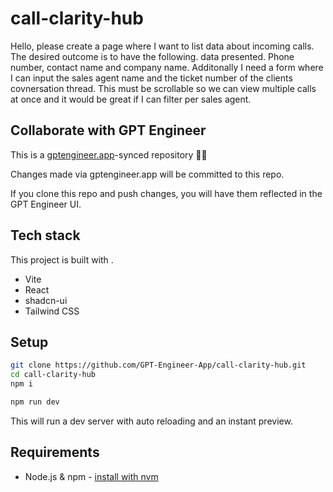 # call-clarity-hub

Hello, please create a page where I want to list data about incoming calls. The desired outcome is to have the following. data presented. Phone number, contact name and company name. Additonally I need a form where I can input the sales agent name and the ticket number of the clients covnersation thread. This must be scrollable so we can view multiple calls at once and it would be great if I can filter per sales agent.

## Collaborate with GPT Engineer

This is a [gptengineer.app](https://gptengineer.app)-synced repository 🌟🤖

Changes made via gptengineer.app will be committed to this repo.

If you clone this repo and push changes, you will have them reflected in the GPT Engineer UI.

## Tech stack

This project is built with .

- Vite
- React
- shadcn-ui
- Tailwind CSS

## Setup

```sh
git clone https://github.com/GPT-Engineer-App/call-clarity-hub.git
cd call-clarity-hub
npm i
```

```sh
npm run dev
```

This will run a dev server with auto reloading and an instant preview.

## Requirements

- Node.js & npm - [install with nvm](https://github.com/nvm-sh/nvm#installing-and-updating)

